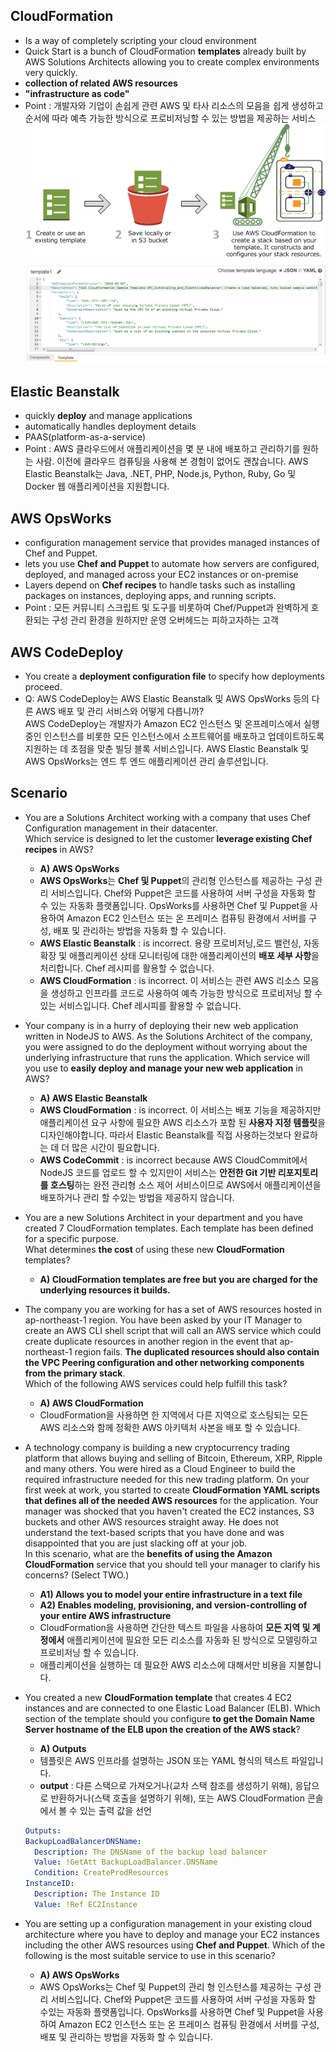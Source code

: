 ## CloudFormation
- Is a way of completely scripting your cloud environment
- Quick Start is a bunch of CloudFormation **templates** already built by AWS Solutions Architects allowing you to create complex environments very quickly.
- **collection of related AWS resources**
- **"infrastructure as code"**
- Point : 개발자와 기업이 손쉽게 관련 AWS 및 타사 리소스의 모음을 쉽게 생성하고 순서에 따라 예측 가능한 방식으로 프로비저닝할 수 있는 방법을 제공하는 서비스    
  ![create-stack-diagram](./image/create-stack-diagram.png)
  ![designer-jsoneditor](./image/designer-jsoneditor.png)


## Elastic Beanstalk
- quickly **deploy** and manage applications 
- automatically handles deployment details 
- PAAS(platform-as-a-service)
- Point : AWS 클라우드에서 애플리케이션을 몇 분 내에 배포하고 관리하기를 원하는 사람. 이전에 클라우드 컴퓨팅을 사용해 본 경험이 없어도 괜찮습니다. AWS Elastic Beanstalk는 Java, .NET, PHP, Node.js, Python, Ruby, Go 및 Docker 웹 애플리케이션을 지원합니다.

## AWS OpsWorks
- configuration management service that provides managed instances of Chef and Puppet.
- lets you use **Chef and Puppet** to automate how servers are configured, deployed, and managed across your EC2 instances or on-premise
- Layers depend on **Chef recipes** to handle tasks such as installing packages on instances, deploying apps, and running scripts. 
- Point : 모든 커뮤니티 스크립트 및 도구를 비롯하여 Chef/Puppet과 완벽하게 호환되는 구성 관리 환경을 원하지만 운영 오버헤드는 피하고자하는 고객

## AWS CodeDeploy
- You create a **deployment configuration file** to specify how deployments proceed.
- Q: AWS CodeDeploy는 AWS Elastic Beanstalk 및 AWS OpsWorks 등의 다른 AWS 배포 및 관리 서비스와 어떻게 다릅니까?    
AWS CodeDeploy는 개발자가 Amazon EC2 인스턴스 및 온프레미스에서 실행 중인 인스턴스를 비롯한 모든 인스턴스에서 소프트웨어를 배포하고 업데이트하도록 지원하는 데 초점을 맞춘 빌딩 블록 서비스입니다. AWS Elastic Beanstalk 및 AWS OpsWorks는 엔드 투 엔드 애플리케이션 관리 솔루션입니다.

## Scenario
- You are a Solutions Architect working with a company that uses Chef Configuration management in their datacenter.      
Which service is designed to let the customer **leverage existing Chef recipes** in AWS?
  - **A) AWS OpsWorks**
  - **AWS OpsWorks**는 **Chef 및 Puppet**의 관리형 인스턴스를 제공하는 구성 관리 서비스입니다. Chef와 Puppet은 코드를 사용하여 서버 구성을 자동화 할 수 있는 자동화 플랫폼입니다. OpsWorks를 사용하면 Chef 및 Puppet을 사용하여 Amazon EC2 인스턴스 또는 온 프레미스 컴퓨팅 환경에서 서버를 구성, 배포 및 관리하는 방법을 자동화 할 수 있습니다.
  - **AWS Elastic Beanstalk** : is incorrect. 용량 프로비저닝,로드 밸런싱, 자동 확장 및 애플리케이션 상태 모니터링에 대한 애플리케이션의 **배포 세부 사항**을 처리합니다. Chef 레시피를 활용할 수 없습니다.
  - **AWS CloudFormation** : is incorrect. 이 서비스는 관련 AWS 리소스 모음을 생성하고 인프라를 코드로 사용하여 예측 가능한 방식으로 프로비저닝 할 수있는 서비스입니다. Chef 레시피를 활용할 수 없습니다.
  
- Your company is in a hurry of deploying their new web application written in NodeJS to AWS. As the Solutions Architect of the company, you were assigned to do the deployment without worrying about the underlying infrastructure that runs the application. Which service will you use to **easily deploy and manage your new web application** in AWS? 
  - **A) AWS Elastic Beanstalk**
  - **AWS CloudFormation** : is incorrect. 이 서비스는 배포 기능을 제공하지만 애플리케이션 요구 사항에 필요한 AWS 리소스가 포함 된 **사용자 지정 템플릿**을 디자인해야합니다. 따라서 Elastic Beanstalk를 직접 사용하는것보다 완료하는 데 더 많은 시간이 필요합니다.
  - **AWS CodeCommit** : is incorrect because AWS CloudCommit에서 NodeJS 코드를 업로드 할 수 있지만이 서비스는 **안전한 Git 기반 리포지토리를 호스팅**하는 완전 관리형 소스 제어 서비스이므로 AWS에서 애플리케이션을 배포하거나 관리 할 수있는 방법을 제공하지 않습니다.

- You are a new Solutions Architect in your department and you have created 7 CloudFormation templates. Each template has been defined for a specific purpose.    
What determines **the cost** of using these new **CloudFormation** templates?
  - **A) CloudFormation templates are free but you are charged for the underlying resources it builds.**

- The company you are working for has a set of AWS resources hosted in ap-northeast-1 region. You have been asked by your IT Manager to create an AWS CLI shell script that will call an AWS service which could create duplicate resources in another region in the event that ap-northeast-1 region fails. **The duplicated resources should also contain the VPC Peering configuration and other networking components from the primary stack**.    
Which of the following AWS services could help fulfill this task?
  - **A) AWS CloudFormation**
  - CloudFormation을 사용하면 한 지역에서 다른 지역으로 호스팅되는 모든 AWS 리소스와 함께 정확한 AWS 아키텍처 사본을 배포 할 수 있습니다.

- A technology company is building a new cryptocurrency trading platform that allows buying and selling of Bitcoin, Ethereum, XRP, Ripple and many others. You were hired as a Cloud Engineer to build the required infrastructure needed for this new trading platform. On your first week at work, you started to create **CloudFormation YAML scripts that defines all of the needed AWS resources** for the application. Your manager was shocked that you haven't created the EC2 instances, S3 buckets and other AWS resources straight away. He does not understand the text-based scripts that you have done and was disappointed that you are just slacking off at your job.     
In this scenario, what are the **benefits of using the Amazon CloudFormation** service that you should tell your manager to clarify his concerns? (Select TWO.)
  - **A1) Allows you to model your entire infrastructure in a text file**
  - **A2) Enables modeling, provisioning, and version-controlling of your entire AWS infrastructure**
  - CloudFormation을 사용하면 간단한 텍스트 파일을 사용하여 **모든 지역 및 계정에서** 애플리케이션에 필요한 모든 리소스를 자동화 된 방식으로 모델링하고 프로비저닝 할 수 있습니다.
  - 애플리케이션을 실행하는 데 필요한 AWS 리소스에 대해서만 비용을 지불합니다.

- You created a new **CloudFormation template** that creates 4 EC2 instances and are connected to one Elastic Load Balancer (ELB). Which section of the template should you configure **to get the Domain Name Server hostname of the ELB upon the creation of the AWS stack**?
  - **A) Outputs**
  - 템플릿은 AWS 인프라를 설명하는 JSON 또는 YAML 형식의 텍스트 파일입니다. 
  - **output** :  다른 스택으로 가져오거나(교차 스택 참조를 생성하기 위해), 응답으로 반환하거나(스택 호출을 설명하기 위해), 또는 AWS CloudFormation 콘솔에서 볼 수 있는 출력 값을 선언    
  ```yml
  Outputs:
  BackupLoadBalancerDNSName:
    Description: The DNSName of the backup load balancer
    Value: !GetAtt BackupLoadBalancer.DNSName
    Condition: CreateProdResources
  InstanceID:
    Description: The Instance ID
    Value: !Ref EC2Instance
  ```
  
- You are setting up a configuration management in your existing cloud architecture where you have to deploy and manage your EC2 instances including the other AWS resources using **Chef and Puppet**. Which of the following is the most suitable service to use in this scenario?
  - **A) AWS OpsWorks**
  - AWS OpsWorks는 Chef 및 Puppet의 관리 형 인스턴스를 제공하는 구성 관리 서비스입니다. Chef와 Puppet은 코드를 사용하여 서버 구성을 자동화 할 수있는 자동화 플랫폼입니다. OpsWorks를 사용하면 Chef 및 Puppet을 사용하여 Amazon EC2 인스턴스 또는 온 프레미스 컴퓨팅 환경에서 서버를 구성, 배포 및 관리하는 방법을 자동화 할 수 있습니다.
